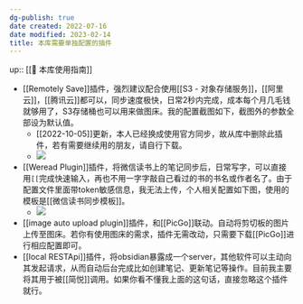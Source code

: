 ```yaml
---
dg-publish: true
date created: 2022-07-16
date modified: 2023-02-14
title: 本库需要单独配置的插件
---
```


up:: [[🧰 本库使用指南]]

- [[Remotely Save]]插件，强烈建议配合使用[[S3 - 对象存储服务]]，[[阿里云]]，[[腾讯云]]都可以，同步速度极快，日常2秒内完成，成本每个月几毛钱就够用了，S3存储桶也可以用来做图床。我的配置截图如下，截图外的参数全部设为默认值。
	- [[2022-10-05]]更新，本人已经换成使用官方同步，故从库中删除此插件，若有需要继续用的朋友，请自行下载。
	- ![](<https://img2.oldwinter.top/截屏2022-08-29 下午7.59.39.png>)
- [[Weread Plugin]]插件，将微信读书上的笔记同步后，日常写字，可以直接用`[[`完成快速输入，再也不用一字字敲自己看过的书的书名或作者名了。由于配置文件里面带token敏感信息，我无法上传，个人相关配置如下图，使用的模板是[[微信读书同步模板]]。
	- ![](<https://img2.oldwinter.top/截屏2022-08-29 下午7.57.01.png>)
- [[image auto upload plugin]]插件，和[[PicGo]]联动。自动将剪切板的图片上传至图床。若你有使用图床的需求，插件无需改动，只需要下载[[PicGo]]进行相应配置即可。
- [[local RESTApi]]插件，将obsidian暴露成一个server，其他软件可以主动向其发起请求，从而自动后台完成比如创建笔记、更新笔记等操作。目前我主要将其用于被[[简悦]]调用。如果你看不懂我上面的这句话，直接忽略这个插件就行。
